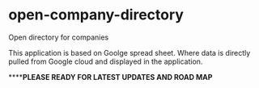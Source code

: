 open-company-directory
======================

Open directory for companies

This application is based on Goolge spread sheet. Where data is directly pulled from Google cloud and displayed in the application.

**********PLEASE READY FOR LATEST UPDATES AND ROAD MAP******